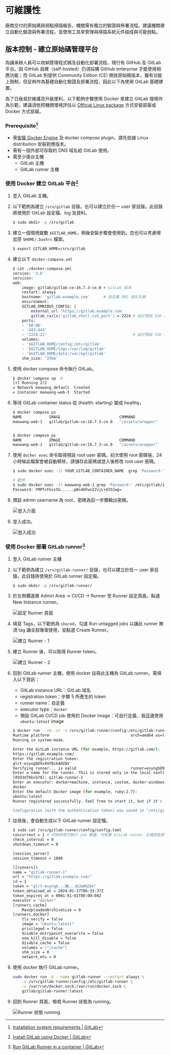 # 可維護性

廠商交付的原始碼與弱點掃描報告，機關需有獨立的驗證與佈署流程。建議機關建立自動化驗證與佈署流程，並使用工具來管理與掃描系統元件組成與可能弱點。


## 版本控制 - 建立原始碼管理平台

為讓承辦人員可以收納管理程式碼及自動化部署流程，現行有 GitHub 及 GitLab 平台。因 GitHub 自建（self-hosted）仍須採購 GitHub enterprise 才能使用相應功能；而 GitLab 則提供 Community Edition (CE) 開放原始碼版本，雖有功能上限制，但足夠作為基礎自動化驗證及部署流程，因此以下為使用 GitLab 基礎建置。

為了日後易於維護及升級便利，以下範例步驟使用 Docker 來建立 GitLab 環境作為示範，建議須依照機關環境評估以 [Official Linux package](https://about.gitlab.com/install/) 方式安裝部屬或 Docker 方式部屬。

### Prerequisite[^1]

- 需[安裝 Docker Engine](https://docs.docker.com/engine/install/) 及 docker compose plugin，請先依據 Linux distribution 安裝對應版本。
- 需有一個外部可存取的 DNS 域名給 GitLab 使用。
- 需至少兩台主機
  - GitLab 主機
  - GitLab runner 主機

### 使用 Docker 建立 GitLab 平台[^2]

1. 登入 GitLab 主機。
2. 以下範例為建立 `/srv/gitlab` 目錄，也可以建立於任一 user 家目錄。此目錄將使用於 GitLab 設定檔、log 及資料。

    ```bash
    $ sudo mkdir -p /srv/gitlab
    ```

3. 建立一個環境變數 `$GITLAB_HOME`，稍後安裝步驟會使用到。您也可以考慮增加至 `$HOME/.bashrc` 檔案。

    ```bash
    $ export GITLAB_HOME=/srv/gitlab
    ```

4. 建立以下 `docker-compose.yml`

    ```bash
    $ cat ./docker-compose.yml
    version: '3.6'
    services:
    web:
        image: gitlab/gitlab-ce:16.7.3-ce.0 # GitLab 版本
        restart: always
        hostname: 'gitlab.example.com'      # 自定義 DNS 域名名稱
        environment:
        GITLAB_OMNIBUS_CONFIG: |
            external_url 'https://gitlab.example.com'
            gitlab_rails['gitlab_shell_ssh_port'] = 2224 # 由於預設 SSH 使用 22 port，將 GitLab SSH port 設定於 2224，可以自行修改 port
        ports:
        - '80:80'
        - '443:443'
        - '2224:22'                                      # 由於預設 SSH 使用 22 port，將 GitLab SSH port 設定於 2224，可以自行修改 port
        volumes:
        - '$GITLAB_HOME/config:/etc/gitlab'
        - '$GITLAB_HOME/logs:/var/log/gitlab'
        - '$GITLAB_HOME/data:/var/opt/gitlab'
        shm_size: '256m'
    ```

5. 使用 docker compose 命令執行 GitLab。

    ```bash
    $ docker compose up -d
    [+] Running 2/2
    ✔ Network maowang_default  Created                                                                                                                                                     0.1s
    ✔ Container maowang-web-1  Started
    ```

6. 等待 GitLab container status 從 (health: starting) 變成 healthy。

    ```bash
    $ docker compose ps
    NAME            IMAGE                          COMMAND             SERVICE   CREATED          STATUS                             PORTS
    maowang-web-1   gitlab/gitlab-ce:16.7.3-ce.0   "/assets/wrapper"   web       58 seconds ago   Up 57 seconds (health: starting)   0.0.0.0:80->80/tcp, :::80->80/tcp, 0.0.0.0:443->443/tcp, :::443->443/tcp, 0.0.0.0:2224->22/tcp, :::2224->22/tcp


    $ docker compose ps
    NAME            IMAGE                          COMMAND             SERVICE   CREATED         STATUS                   PORTS
    maowang-web-1   gitlab/gitlab-ce:16.7.3-ce.0   "/assets/wrapper"   web       9 minutes ago   Up 9 minutes (healthy)   0.0.0.0:80->80/tcp, :::80->80/tcp, 0.0.0.0:443->443/tcp, :::443->443/tcp, 0.0.0.0:2224->22/tcp, :::2224->22/tcp
    ```

7. 使用 `docker exec` 命令取得預設 root user 密碼。初次使用 root 密碼後，24 小時候此檔案會被自動移除，請儲存此密碼或登入後修改 root user 密碼。

    ```bash
    $ sudo docker exec -it YOUR_GITLAB_CONTAINER_NAME  grep 'Password:' /etc/gitlab/initial_root_password

    # 範例
    $ sudo docker exec -it maowang-web-1 grep 'Password:' /etc/gitlab/initial_root_password
    Password: FMPTcFGvs5G......pBs4DFwnZZvjL+4IOJwg=
    ```

8. 預設 admin username 為 root，密碼為前一步驟輸出密碼。

    ![登入介面](./docs/common/img/login-page.png)

9. 登入成功。

    ![登入成功](./docs/common/img/login-success.png)

### 使用 Docker 部署 GitLab runner[^3]

1. 登入 GitLab runner 主機
2. 以下範例為建立 `/srv/gitlab-runner/` 目錄，也可以建立於任一 user 家目錄。此目錄將使用於 GitLab runner 設定檔。

    ```bash
    $ sudo mkdir -p /srv/gitlab-runner/
    ```

3. 於左側欄選單 Admin Area -> CI/CD -> Runner 至 Runner 設定頁面，點選 New Instance runner。

    ![設定 Runner 頁面](./docs/common/img/runner-emtpy.png)

4. 填寫 Tags，以下範例為 `shared`，勾選 Run untagged jobs 以讓此 runner 無須 tag 讓全部專案使用，並點選 Create Runner。

    ![建立 Runner - 1](./docs/common/img/create-runner-1.png)

5. 建立 Runner 後，可以取得 Runner token。

    ![建立 Runner - 2](./docs/common/img/create-runner-2.png)

6. 回到 GitLab runner 主機，使用 docker 註冊此主機為 GitLab runner。需填入以下資訊：
   - GitLab instance URL：GitLab 域名
   - registration token：步驟 5 所產生的 token
   - runner name：自定義
   - executor type：`docker`
   - 預設 GitLab CI/CD job 使用的 Docker image：可自行定義，我這邊使用 `ubuntu:latest` image

    ```bash
    $ docker run --rm -it -v /srv/gitlab-runner/config:/etc/gitlab-runner gitlab/gitlab-runner register
    Runtime platform                                    arch=amd64 os=linux pid=7 revision=102c81ba version=16.7.0
    Running in system-mode.

    Enter the GitLab instance URL (for example, https://gitlab.com/):
    https://gitlab.example.com/
    Enter the registration token:
    glrt-esyngbD9x4UYBikAHZAV
    Verifying runner... is valid                        runner=esyngbD9x
    Enter a name for the runner. This is stored only in the local config.toml file:
    [8503d76bcb78]: gitlab-runner-1
    Enter an executor: docker+machine, instance, custom, docker-windows, virtualbox, docker-autoscaler, kubernetes, docker, parallels, shell, ssh:
    docker
    Enter the default Docker image (for example, ruby:2.7):
    ubuntu:latest
    Runner registered successfully. Feel free to start it, but if it's running already the config should be automatically reloaded!

    Configuration (with the authentication token) was saved in "/etc/gitlab-runner/config.toml"
    ```

7. 註冊後，會自動生成以下 GitLab runner 設定檔。

    ```bash
    $ sudo cat /srv/gitlab-runner/config/config.toml
    concurrent = 1 # 同時併發可執行 job 數量，可依據 GitLab runner 主機效能提高 concurrent 數量
    check_interval = 0
    shutdown_timeout = 0

    [session_server]
    session_timeout = 1800

    [[runners]]
    name = "gitlab-runner-1"
    url = "https://gitlab.example.com/"
    id = 1
    token = "glrt-esyngb...略...BikAHZAV"
    token_obtained_at = 2024-01-17T06:33:37Z
    token_expires_at = 0001-01-01T00:00:00Z
    executor = "docker"
    [runners.cache]
        MaxUploadedArchiveSize = 0
    [runners.docker]
        tls_verify = false
        image = "ubuntu:latest"
        privileged = false
        disable_entrypoint_overwrite = false
        oom_kill_disable = false
        disable_cache = false
        volumes = ["/cache"]
        shm_size = 0
        network_mtu = 0
    ```

8. 使用 docker 執行 GitLab runner。

    ```bash
    sudo docker run -d --name gitlab-runner --restart always \
        -v /srv/gitlab-runner/config:/etc/gitlab-runner \
        -v /var/run/docker.sock:/var/run/docker.sock \
        gitlab/gitlab-runner:latest
    ```

9. 回到 Runner 頁面，檢視 Runner 狀態為 running。

    ![Runner 狀態 running](./docs/common/img/gitlab-runner-status.png)


[^1]: [Installation system requirements | GitLab](https://docs.gitlab.com/ee/install/requirements.html)
[^2]: [Install GitLab using Docker | GitLab](https://docs.gitlab.com/ee/install/docker.html)
[^3]: [Run GitLab Runner in a container | GitLab](https://docs.gitlab.com/runner/install/docker.html)
